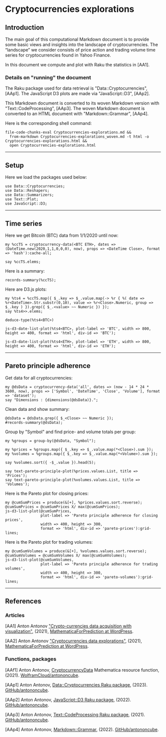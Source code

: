 # Cryptocurrencies explorations

## Introduction

The main goal of this computational Markdown document is to provide some basic views and insights into the landscape of cryptocurrencies. 
The “landscape” we consider consists of price action and trading volume time series for cryptocurrencies found in Yahoo Finance.

In this document we compute and plot with Raku the statistics in [AA1].

### Details on "running" the document

The Raku package used for data retrieval is "Data::Cryptocurrencies", [AAp1].
The JavaScript D3 plots are made via "JavaScript::D3", [AAp2].

This Markdown document is converted to its woven Markdown version with "Text::CodeProcessing", [AAp3].
The woven Markdown document is converted to an HTML document with "Markdown::Grammar", [AAp4].

Here is the corresponding shell command:

```
file-code-chunks-eval Cryptocurrencies-explorations.md && 
  from-markdown Cryptocurrencies-explorations_woven.md -t html -o Cryptocurrencies-explorations.html && 
  open Cryptocurrencies-explorations.html
```

-------

## Setup

Here we load the packages used below:

```perl6
use Data::Cryptocurrencies;
use Data::Reshapers;
use Data::Summarizers;
use Text::Plot;
use JavaScript::D3;
```

-------

## Time series

Here we get Bitcoin (BTC) data from 1/1/2020 until now:

```perl6
my %ccTS = cryptocurrency-data(<BTC ETH>, dates => (DateTime.new(2020,1,1,0,0,0), now), props => <DateTime Close>, format => 'hash'):cache-all;

say %ccTS.elems;
```

Here is a summary:

```perl6
records-summary(%ccTS);
```

Here are D3.js plots:

```perl6
my %ts4 = %ccTS.map({ $_.key => $_.value.map(-> %r { %( date => %r<DateTime>.Str.substr(0,10), value => %r<Close>.Numeric, group => $_.key ) }).grep({ $_.<value> ~~ Numeric }) });
say %ts4>>.elems;
```

```perl6
deduce-type(%ts4<BTC>)
```

```perl6, results=asis
js-d3-date-list-plot(%ts4<BTC>, plot-label => 'BTC', width => 800, height => 400, format => 'html', div-id => 'BTC');
```


```perl6, results=asis
js-d3-date-list-plot(%ts4<ETH>, plot-label => 'ETH', width => 800, height => 400, format => 'html', div-id => 'ETH');
```

-------

## Pareto principle adherence

Get data for all cryptocurrencies:

```perl6
my @dsData = cryptocurrency-data('all', dates => (now - 14 * 24 * 3600, now), props => ['Symbol', 'DateTime', 'Close', 'Volume'], format => 'dataset');
say "Dimensions : {dimensions(@dsData)}.";
```

Clean data and show summary:

```perl6
@dsData = @dsData.grep({ $_<Close> ~~ Numeric });
#records-summary(@dsData);
```

Group by "Symbol" and find price- and volume totals per group:

```perl6
my %groups = group-by(@dsData, "Symbol");

my %prices = %groups.map({ $_.key => $_.value.map(*<Close>).sum });
my %volumes = %groups.map({ $_.key => $_.value.map(*<Volume>).sum });

say %volumes.sort({ -$_.value }).head(5);
```

```
say text-pareto-principle-plot(%prices.values.List, title => 'Prices');
say text-pareto-principle-plot(%volumes.values.List, title => 'Volumes');
```

Here is the Pareto plot for closing prices:

```perl6, results=asis
my @cumSumPrices = produce(&[+], %prices.values.sort.reverse);
@cumSumPrices = @cumSumPrices X/ max(@cumSumPrices); 
js-d3-list-plot(@cumSumPrices, 
                plot-label => 'Pareto principle adherence for closing prices', 
                width => 400, height => 300, 
                format => 'html', div-id => 'pareto-prices'):grid-lines;
```

Here is the Pareto plot for trading volumes:

```perl6, results=asis
my @cumSumVolumes = produce(&[+], %volumes.values.sort.reverse);
@cumSumVolumes = @cumSumVolumes X/ max(@cumSumVolumes);
js-d3-list-plot(@cumSumVolumes, 
                plot-label => 'Pareto principle adherence for trading volumes',
                width => 400, height => 300, 
                format => 'html', div-id => 'pareto-volumes'):grid-lines;
```

-------

## References

### Articles

[AA1] Anton Antonov
["Crypto-currencies data acquisition with visualization"](https://mathematicaforprediction.wordpress.com/2021/06/19/crypto-currencies-data-acquisition-with-visualization/),
(2021),
[MathematicaForPrediction at WordPress](https://mathematicaforprediction.wordpress.com).

[AA2] Anton Antonov
["Cryptocurrencies data explorations"](https://mathematicaforprediction.wordpress.com/2021/06/22/cryptocurrencies-data-explorations/),
(2021),
[MathematicaForPrediction at WordPress](https://mathematicaforprediction.wordpress.com).


### Functions, packages

[AAf1] Anton Antonov,
[CryptocurrencyData](https://www.wolframcloud.com/obj/antononcube/DeployedResources/Function/CryptocurrencyData/) Mathematica resource function,
(2021).
[WolframCloud/antononcube](https://www.wolframcloud.com/obj/antononcube).

[AAp1] Anton Antonov,
[Data::Cryptocurrencies Raku package](https://github.com/antononcube/Raku-Data-Cryptocurrencies),
(2023).
[GitHub/antononcube](https://github.com/antononcube).

[AAp2] Anton Antonov,
[JavaScript::D3 Raku package](https://github.com/antononcube/Raku-JavaScript-D3),
(2022).
[GitHub/antononcube](https://github.com/antononcube).

[AAp3] Anton Antonov,
[Text::CodeProcessing Raku package](https://github.com/antononcube/Raku-Text-CodeProcessing),
(2021).
[GitHub/antononcube](https://github.com/antononcube).

[AAp4] Anton Antonov,
[Markdown::Grammar](https://github.com/antononcube/Raku-Markdown-Grammar),
(2022).
[GitHub/antononcube](https://github.com/antononcube).

